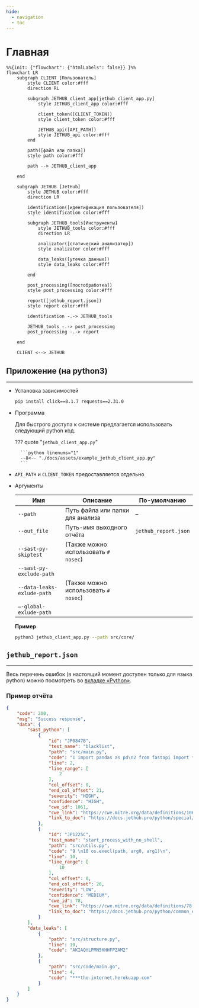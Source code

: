 ```yaml
---
hide:
  - navigation
  - toc
---
```


# Главная

```mermaid
%%{init: {"flowchart": {"htmlLabels": false}} }%%
flowchart LR
    subgraph CLIENT [Пользователь]
        style CLIENT color:#fff
        direction RL

        subgraph JETHUB_client_app[jethub_client_app.py]
            style JETHUB_client_app color:#fff

            client_token([CLIENT_TOKEN])
            style client_token color:#fff

            JETHUB_api([API_PATH])
            style JETHUB_api color:#fff
        end

        path([файл или папка])
        style path color:#fff

        path --> JETHUB_client_app

    end

    subgraph JETHUB [JetHub]
        style JETHUB color:#fff
        direction LR

        identification([идентификация пользователя])
        style identification color:#fff

        subgraph JETHUB_tools[Инструменты]
            style JETHUB_tools color:#fff
            direction LR

            analizator([статический анализатор])
            style analizator color:#fff

            data_leaks([утечка данных])
            style data_leaks color:#fff

        end

        post_processing([постобработка])
        style post_processing color:#fff

        report([jethub_report.json])
        style report color:#fff

        identification -.-> JETHUB_tools

        JETHUB_tools -.-> post_processing
        post_processing -.-> report

    end

    CLIENT <--> JETHUB
```

## **Приложение** (на python3)
----

- Установка зависимостей

    ```bash
    pip install click==8.1.7 requests==2.31.0
    ```

- Программа

    Для быстрого доступа к системе предлагается использовать следующий python код.

    ??? quote "`jethub_client_app.py`"

        ```python linenums="1"
        --8<-- "./docs/assets/example_jethub_client_app.py"
        ```

- `API_PATH` и `CLIENT_TOKEN` предоставляется отдельно

- Аргументы

    | Имя                        | Описание                                   | По-умолчанию         |
    | -------------------------- | ------------------------------------------ | -------------------- |
    | `--path`                   | Путь файла или папки для анализа           |  –                   |
    | `--out_file`               | Путь-имя выходного отчёта                  | `jethub_report.json` |
    | `--sast-py-skiptest`       | (Также можно использовать `# nosec`)
    | `--sast-py-exclude-path`   |
    | `--data-leaks-exlude-path` | (Также можно использовать `# nosec`)
    | `—-global-exlude-path`     |

    **Пример**

    ```bash
    python3 jethub_client_app.py --path src/core/
    ```

## **`jethub_report.json`**
----

Весь перечень ошибок (в настоящий момент доступен только для языка python) можно посмотреть во [вкладке «Python»](https://docs.jethub.pro/python/).

### Пример отчёта

```json linenums="1" title="jethub_report.json"
{
    "code": 200,
    "msg": "Success response",
    "data": {
        "sast_python": [
            {
                "id": "JP0847B",
                "test_name": "blacklist",
                "path": "src/main.py",
                "code": "1 import pandas as pd\n2 from fastapi import *\n3",
                "line": 2,
                "line_range": [
                    2
                ],
                "col_offset": 0,
                "end_col_offset": 21,
                "severity": "HIGH",
                "confidence": "HIGH",
                "cwe_id": 1061,
                "cwe_link": "https://cwe.mitre.org/data/definitions/1061.html",
                "link_to_doc": "https://docs.jethub.pro/python/special/import/JP0847B-import_all"
            },
            {
                "id": "JP1225C",
                "test_name": "start_process_with_no_shell",
                "path": "src/utils.py",
                "code": "9 \n10 os.execl(path, arg0, arg1)\n",
                "line": 10,
                "line_range": [
                    10
                ],  
                "col_offset": 0,
                "end_col_offset": 26,
                "severity": "LOW",  
                "confidence": "MEDIUM",
                "cwe_id": 78,
                "cwe_link": "https://cwe.mitre.org/data/definitions/78.html",
                "link_to_doc": "https://docs.jethub.pro/python/common_errors/calls/injections/JP1225C-создание_процесса_через_os_без_shell"
            }
        ],
        "data_leaks": [
            {
                "path": "src/structure.py",
                "line": 10,
                "code": "AKIAQYLPMN5HHHFPZAM2"
            },
            {
                "path": "src/code/main.go",
                "line": 4,
                "code": "***the-internet.herokuapp.com"
            }
        ]
    }
}
```
